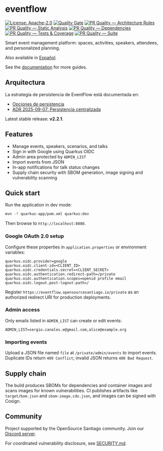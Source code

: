 # eventflow

[![License: Apache-2.0](https://img.shields.io/badge/License-Apache_2.0-blue.svg)](LICENSE)
[![Quality Gate](https://github.com/scanalesespinoza/eventflow/actions/workflows/quality.yml/badge.svg)](https://github.com/scanalesespinoza/eventflow/actions/workflows/quality.yml)
[![PR Quality — Architecture Rules](https://github.com/scanalesespinoza/eventflow/actions/workflows/pr-architecture-rules.yml/badge.svg)](https://github.com/scanalesespinoza/eventflow/actions/workflows/pr-architecture-rules.yml)
[![PR Quality — Static Analysis](https://github.com/scanalesespinoza/eventflow/actions/workflows/pr-static-analysis.yml/badge.svg)](https://github.com/scanalesespinoza/eventflow/actions/workflows/pr-static-analysis.yml)
[![PR Quality — Dependencies](https://github.com/scanalesespinoza/eventflow/actions/workflows/pr-deps-hygiene.yml/badge.svg)](https://github.com/scanalesespinoza/eventflow/actions/workflows/pr-deps-hygiene.yml)
[![PR Quality — Tests & Coverage](https://github.com/scanalesespinoza/eventflow/actions/workflows/pr-tests-coverage.yml/badge.svg)](https://github.com/scanalesespinoza/eventflow/actions/workflows/pr-tests-coverage.yml)
[![PR Quality — Suite](https://github.com/scanalesespinoza/eventflow/actions/workflows/pr-quality-suite.yml/badge.svg)](https://github.com/scanalesespinoza/eventflow/actions/workflows/pr-quality-suite.yml)


Smart event management platform: spaces, activities, speakers, attendees, and personalized planning.

Also available in [Español](README.es.md).

See the [documentation](docs/README.md) for more guides.

## Arquitectura

La estrategia de persistencia de EventFlow está documentada en:
 - [Opciones de persistencia](docs/es/architecture/persistence-options.md)
 - [ADR 2025-09-07: Persistencia centralizada](docs/es/architecture/ADR-2025-09-07-persistence-service-centralized.md)


Latest stable release: **v2.2.1**.

## Features
- Manage events, speakers, scenarios, and talks
- Sign in with Google using Quarkus OIDC
- Admin area protected by `ADMIN_LIST`
- Import events from JSON
- In-app notifications for talk status changes
- Supply chain security with SBOM generation, image signing and vulnerability scanning

## Quick start
Run the application in dev mode:

```bash
mvn -f quarkus-app/pom.xml quarkus:dev
```

Then browse to `http://localhost:8080`.

### Google OAuth 2.0 setup
Configure these properties in `application.properties` or environment variables:

```
quarkus.oidc.provider=google
quarkus.oidc.client-id=<CLIENT_ID>
quarkus.oidc.credentials.secret=<CLIENT_SECRET>
quarkus.oidc.authentication.redirect-path=/private
quarkus.oidc.authentication.scopes=openid profile email
quarkus.oidc.logout.post-logout-path=/
```

Register `https://eventflow.opensourcesantiago.io/private` as an authorized redirect URI for production deployments.

### Admin access
Only emails listed in `ADMIN_LIST` can create or edit events:

```
ADMIN_LIST=sergio.canales.e@gmail.com,alice@example.org
```

### Importing events
Upload a JSON file named `file` at `/private/admin/events` to import events. Duplicate IDs return `409 Conflict`; invalid JSON returns `400 Bad Request`.

## Supply chain
The build produces SBOMs for dependencies and container images and scans images for known vulnerabilities. CI publishes artifacts like `target/bom.json` and `sbom-image.cdx.json`, and images can be signed with Cosign.

## Community
Project supported by the OpenSource Santiago community. Join our [Discord server](https://discord.gg/3eawzc9ybc).

For coordinated vulnerability disclosure, see [SECURITY.md](SECURITY.md).
